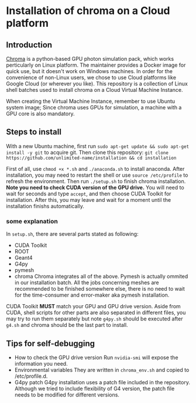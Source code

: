 # Installation of chroma on a Cloud platform
## Introduction
[Chroma](https://github.com/BenLand100/chroma) is a python-based GPU photon simulation pack, which works perticularly on Linux platform. 
The maintainer provides a Docker image for quick use, but it doesn't work on Windows machines. In order for the convenience of non-Linux users, we chose to use Cloud platforms like Google Cloud (or wherever you like). This repository is a collection of Linux shell batches used to install chroma on a Cloud Virtual Machine Instance. 

When creating the Virtual Machine Instance, remember to use Ubuntu system image; Since chroma uses GPUs for simulation, a machine with a GPU core is also mandatory. 

## Steps to install
With a new Ubuntu machine, first run `sudo apt-get update && sudo apt-get install -y git` to acquire git. Then clone this repository: `git clone https://github.com/unlimited-name/installation && cd installation`

First of all, use `chmod +x *.sh` and `./anaconda.sh` to install anaconda. After installation, you may need to restart the shell or use `source /etc/profile` to refresh the environment. Then run `./setup.sh` to finish chroma installation. **Note you need to check CUDA version of the GPU drive.** You will need to wait for seconds and type `accept`, and then choose CUDA Toolkit for installation. After this, you may leave and wait for a moment until the installation finishs automatically. 

### some explanation
In `setup.sh`, there are several parts stated as following: 
- CUDA Toolkit
- ROOT
- Geant4
- G4py
- pymesh
- chroma
Chroma integrates all of the above. Pymesh is actually ommited in our installation batch. All the jobs concerning meshes are recommended to be finished somewhere else, there is no need to wait for the time-consumer and error-maker aka pymesh installation. 

CUDA Toolkit **MUST** match your GPU and GPU drive version. Aside from CUDA, shell scripts for other parts are also separated in different files, you may try to run them separately but note `g4py.sh` should be executed after `g4.sh` and chroma should be the last part to install. 

## Tips for self-debugging
* How to check the GPU drive version
Run `nvidia-smi` will expose the information you need. 
* Environmental variables
They are written in `chroma_env.sh` and copied to /etc/profile.d. 
* G4py patch
G4py installation uses a patch file included in the repository. Although we tried to include flexibility of G4 version, the patch file needs to be modified for different versions. 
